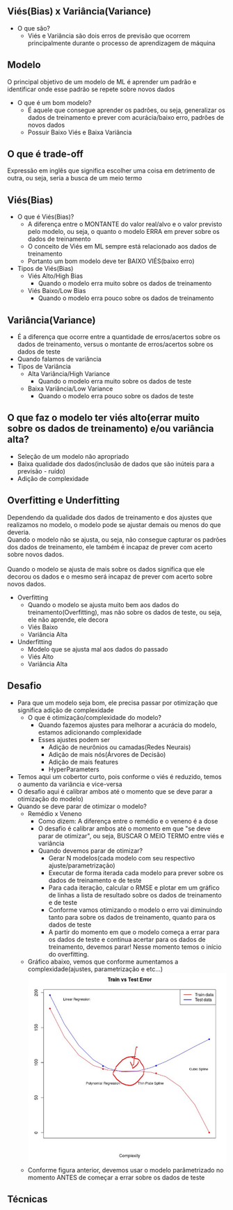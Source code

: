 ## Viés(Bias) x Variância(Variance)
- O que são?
  - Viés e Variância são dois erros de previsão que ocorrem principalmente durante o processo de aprendizagem de máquina

## Modelo
O principal objetivo de um modelo de ML é aprender um padrão e identificar onde esse padrão se repete sobre novos dados
- O que é um bom modelo?
  - É aquele que consegue aprender os padrões, ou seja, generalizar os dados de treinamento e prever com acurácia/baixo erro, padrões de novos dados
  - Possuir Baixo Viés e Baixa Variância

## O que é trade-off
Expressão em inglês que significa escolher uma coisa em detrimento de outra, ou seja, seria a busca de um meio termo
			
## Viés(Bias)
  - O que é Viés(Bias)?
    - A diferença entre o MONTANTE do valor real/alvo e o valor previsto pelo modelo, ou seja, o quanto o modelo ERRA em prever sobre os dados de treinamento
    - O conceito de Viés em ML sempre está relacionado aos dados de treinamento
    - Portanto um bom modelo deve ter BAIXO VIÉS(baixo erro)
  - Tipos de Viés(Bias)
      - Viés Alto/High Bias
        - Quando o modelo erra muito sobre os dados de treinamento
      - Viés Baixo/Low Bias
        - Quando o modelo erra pouco sobre os dados de treinamento
						
## Variância(Variance)
  - É a diferença que ocorre entre a quantidade de erros/acertos sobre os dados de treinamento, versus o montante de erros/acertos sobre os dados de teste
  - Quando falamos de variância
  - Tipos de Variância
    - Alta Variância/High Variance
      - Quando o modelo erra muito sobre os dados de teste
    - Baixa Variância/Low Variance
      - Quando o modelo erra pouco sobre os dados de teste			

## O que faz o modelo ter viés alto(errar muito sobre os dados de treinamento) e/ou variância alta?
  - Seleção de um modelo não apropriado
  - Baixa qualidade dos dados(inclusão de dados que são inúteis para a previsão - ruído)
  - Adição de complexidade
			
## Overfitting e Underfitting
Dependendo da qualidade dos dados de treinamento e dos ajustes que realizamos no modelo, o modelo pode se ajustar demais ou menos do que deveria.<br>
Quando o modelo não se ajusta, ou seja, não consegue capturar os padrões dos dados de treinamento, ele também é incapaz de prever com acerto sobre novos dados.	<br>		
Quando o modelo se ajusta de mais sobre os dados significa que ele decorou os dados e o mesmo será incapaz de prever com acerto sobre novos dados.<br>
- Overfitting
  - Quando o modelo se ajusta muito bem aos dados do treinamento(Overfitting), mas não sobre os dados de teste, ou seja, ele não aprende, ele decora
  - Viés Baixo
  - Variância Alta
- Underfitting
  - Modelo que se ajusta mal aos dados do passado
  - Viés Alto
  - Variância Alta
      			
## Desafio
  - Para que um modelo seja bom, ele precisa passar por otimização que significa adição de complexidade
    - O que é otimização/complexidade do modelo?
      - Quando fazemos ajustes para melhorar a acurácia do modelo, estamos adicionando complexidade 
      - Esses ajustes podem ser
        - Adição de neurônios ou camadas(Redes Neurais)
        - Adição de mais nós(Árvores de Decisão)
        - Adição de mais features
        - HyperParameters
  - Temos aqui um cobertor curto, pois conforme o viés é reduzido, temos o aumento da variância e vice-versa
  - O desafio aqui é calibrar ambos até o momento que se deve parar a otimização do modelo)
  - Quando se deve parar de otimizar o modelo?
    - Remédio x Veneno
      - Como dizem: A diferença entre o remédio e o veneno é a dose
      - O desafio é calibrar ambos até o momento em que "se deve parar de otimizar", ou seja, BUSCAR O MEIO TERMO entre viés e variância
      - Quando devemos parar de otimizar?
        - Gerar N modelos(cada modelo com seu respectivo ajuste/parametrização)
        - Executar de forma iterada cada modelo para prever sobre os dados de treinamento e de teste
        - Para cada iteração, calcular o RMSE e plotar em um gráfico de linhas a lista de resultado sobre os dados de treinamento e de teste
        - Conforme vamos otimizando o modelo o erro vai diminuindo tanto para sobre os dados de treinamento, quanto para os dados de teste
        - A partir do momento em que o modelo começa a errar para os dados de teste e continua acertar para os dados de treinamento, devemos parar! Nesse momento temos o início do overfitting.
	- Gráfico abaixo, vemos que conforme aumentamos a complexidade(ajustes, parametrização e etc...)
![](https://github.com/carloshfmaciel/datascience/blob/master/conceitos/images/tradeoff_bias_variance_graphic.jpg)
	- Conforme figura anterior, devemos usar o modelo parâmetrizado no momento ANTES de começar a errar sobre os dados de teste
        
 ## Técnicas   

